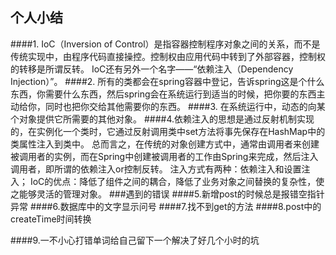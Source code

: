 ## 个人小结
####1. IoC（Inversion of Control）是指容器控制程序对象之间的关系，而不是传统实现中，由程序代码直接操控。控制权由应用代码中转到了外部容器，控制权的转移是所谓反转。 IoC还有另外一个名字——“依赖注入（Dependency Injection）”。
####2. 所有的类都会在spring容器中登记，告诉spring这是个什么东西，你需要什么东西，然后spring会在系统运行到适当的时候，把你要的东西主动给你，同时也把你交给其他需要你的东西。
####3. 在系统运行中，动态的向某个对象提供它所需要的其他对象。
####4.依赖注入的思想是通过反射机制实现的，在实例化一个类时，它通过反射调用类中set方法将事先保存在HashMap中的类属性注入到类中。 总而言之，在传统的对象创建方式中，通常由调用者来创建被调用者的实例，而在Spring中创建被调用者的工作由Spring来完成，然后注入调用者，即所谓的依赖注入or控制反转。 注入方式有两种：依赖注入和设置注入； IoC的优点：降低了组件之间的耦合，降低了业务对象之间替换的复杂性，使之能够灵活的管理对象。
###遇到的错误 
####5.新增post的时候总是报错空指针异常
####6.数据库中的文字显示问号
####7.找不到get的方法
####8.post中的createTime时间转换

####9.一不小心打错单词给自己留下一个解决了好几个小时的坑

